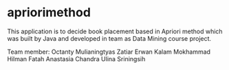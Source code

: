 # apriorimethod
This application is to decide book placement based in Apriori method which was built by Java and
developed in team as Data Mining course project.

Team member:
Octanty Mulianingtyas
Zatiar Erwan Kalam
Mokhammad Hilman Fatah
Anastasia Chandra Ulina
Sriningsih



